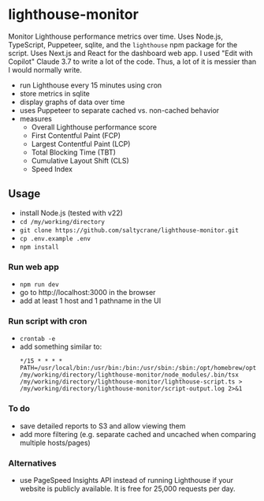 # lighthouse-monitor

Monitor Lighthouse performance metrics over time. Uses Node.js, TypeScript, Puppeteer, sqlite, and the `lighthouse` npm package for the script. Uses Next.js and React for the dashboard web app. I used "Edit with Copilot" Claude 3.7 to write a lot of the code. Thus, a lot of it is messier than I would normally write.

- run Lighthouse every 15 minutes using cron
- store metrics in sqlite
- display graphs of data over time
- uses Puppeteer to separate cached vs. non-cached behavior
- measures
  - Overall Lighthouse performance score
  - First Contentful Paint (FCP)
  - Largest Contentful Paint (LCP)
  - Total Blocking Time (TBT)
  - Cumulative Layout Shift (CLS)
  - Speed Index


## Usage

- install Node.js (tested with v22)
- `cd /my/working/directory`
- `git clone https://github.com/saltycrane/lighthouse-monitor.git`
- `cp .env.example .env`
- `npm install`


### Run web app

- `npm run dev`
- go to http://localhost:3000 in the browser
- add at least 1 host and 1 pathname in the UI


### Run script with cron

- `crontab -e`
- add something similar to:
  ``` 
  */15 * * * * PATH=/usr/local/bin:/usr/bin:/bin:/usr/sbin:/sbin:/opt/homebrew/opt/node@22/bin /my/working/directory/lighthouse-monitor/node_modules/.bin/tsx /my/working/directory/lighthouse-monitor/lighthouse-script.ts > /my/working/directory/lighthouse-monitor/script-output.log 2>&1
  ```


### To do

- save detailed reports to S3 and allow viewing them
- add more filtering (e.g. separate cached and uncached when comparing multiple hosts/pages)


### Alternatives

- use PageSpeed Insights API instead of running Lighthouse if your website is publicly available. It is free for 25,000 requests per day.
